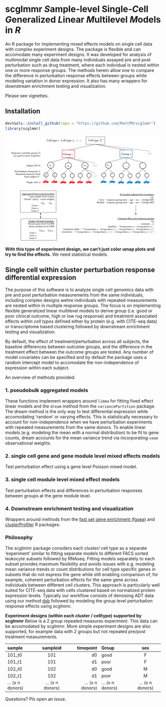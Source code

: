 scglmmr *S*ample-level Single-*C*ell *G*eneralized *L*inear *M*ultilevel
*M*odels in *R*
================

<!-- README.md is generated from README.Rmd. Please edit that file -->

An R package for implementing mixed effects models on single cell data
with complex experiment designs. The package is flexible and can
accomodate many experiment designs. It was developed for analysis of
multimodal single cell data from many individuals assayed pre and post
perturbation such as drug treatment, where each individual is nested
within one or more response groups. The methods herein allow one to
compare the difference in perturbation response effects between groups
while modeling variation in donor expression. It also has many wrappers
for downstream enrichment testing and visualization.

Please see vignettes.

## Installation

``` r
devtools::install_github(repo = "https://github.com/MattPM/scglmmr")
library(scglmmr)
```

<img src="man/figures/scglmmr.overview.png" />

**With this type of experiment design, we can’t just color umap plots
and try to find the effects.** We need statistical models.

## Single cell within cluster perturbation response differential expression

The purpose of this software is to analyze single cell genomics data
with pre and post perturbation measurements from the same individuals,
including complex designs wehre individuals with repeated measurements
are nested within in multiple response groups. The focus is on
implementing flexible generalized linear multilevel models to derive
group (i.e. good or poor clinical outcome, high or low rug response) and
treatment associated effects *within cell types* defined either by
protein (e.g. with CITE-seq data) or transcriptome based clustering
followed by downstream enrichment testing and visualization.

By default, the effect of treatment/perturbation across all subjects,
the baseline differences between outcome groups, and the difference in
the treatment effect between the outcome groups are tested. Any number
of model covariates can be specified and by default the package uses a
random intercept model to accomodate the non-independence of expression
within each subject.

An overview of methods provided:

### 1. pseudobulk aggregated models

These functions implement wrappers around `limma` for fitting fixed
effect linear models and the `dream` method from the `variancePartition`
package. The dream method is the only way to test differential
expression while accomodating ‘random’ or varying effects. This is
statistically necessary to account for non-independence when we have
perturbation experiments with repeated measurements from the same
donors. To enable linear models (e.g. modeling the mean with a normal
distribution) to be fit to gene counts, dream accounts for the mean
variance trend via incorporating `voom` observational weights.

### 2. single cell gene and gene module level mixed effects models

Test perturbation effect using a gene level Poisson mixed model.

### 3. single cell module level mixed effect models

Test perturbation effects and differences in perturbation responses
between groups at the gene module level.

### 4. Downstream enrichment testing and visualization

Wrappers around methods from the [fast set gene enrichment
(fgsea)](https://www.biorxiv.org/content/10.1101/060012v2#disqus_thread)
and
[clusterProfiler](https://www.bioconductor.org/packages/release/bioc/html/clusterProfiler.html)
R packages.

### Philosophy

The scglmmr package considers each cluster/ cell type as a separate
‘experiment’ similar to fitting separate models to different FACS sorted
leukocyte subsets followed by RNAseq. Fitting models separately to each
subset provides maximum flexibility and avoids issues with e.g. modeling
mean variance trends or count distributions for cell type specific genes
in subsets that do not express the gene while still enabling comparison
of, for example, coherent perturbation effects for the same gene across
individuals between different cell clusters. This approach is
particularly well suited for CITE-seq data with cells clustered based on
normalized protein expression levels. Typically our workflow consists of
denoising ADT data using our method [dsb](https://github.com/niaid/dsb)
followed by modeling the group level perturbation response effects using
scglmmr.

**Experiment designs (within each cluster / celltype) supported by
scglmmr** Below is a 2 group repeated measures experiment. This data can
be accomodated by scglmmr. More simple experiment designs are also
supported, for example data with 2 groups but not repeated pre/post
treatment measurements.

| sample         |    sampleid    |      timepoint | Group          |      sex       |
|:---------------|:--------------:|---------------:|:---------------|:--------------:|
| 101_t0         |      101       |             d0 | good           |       F        |
| 101_t1         |      101       |             d1 | poor           |       F        |
| 102_t0         |      102       |             d0 | good           |       M        |
| 102_t1         |      102       |             d1 | poor           |       M        |
| … (x n donors) | … (x n donors) | … (x n donors) | … (x n donors) | … (x n donors) |

<!-- badges: start -->
<!-- badges: end -->

Questions? Pls open an issue.
